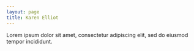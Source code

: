```yaml
---
layout: page
title: Karen Elliot
---
```

Lorem ipsum dolor sit amet, consectetur adipiscing elit, sed do eiusmod tempor incididunt.